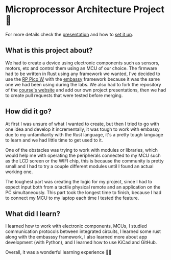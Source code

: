 # Microprocessor Architecture Project 🦀
For more details check the [presentation](PRESENTATION.md) and how to [set it up](PROJECT-SETUP.md).

## What is this project about?
We had to create a device using electronic components such as sensors, motors, etc and control them using an MCU of 
our choice. The firmware had to be written in Rust using any framework we wanted, I've decided to use the 
[RP Pico W](https://www.raspberrypi.com/documentation/microcontrollers/pico-series.html#raspberry-pi-pico-w) with 
the [embassy](https://embassy.dev/) framework because it was the same one we had been using during the labs. We also had 
to fork the repository of the [course's website](https://embedded-rust-101.wyliodrin.com/) and add our own project 
presentations, then we had to create pull requests that were tested before merging.

## How did it go?
At first I was unsure of what I wanted to create, but then I tried to go with one idea and develop it incrementally, it was 
tough to work with embassy due to my unfamiliarity with the Rust language, it's a pretty tough language to learn and we had
little time to get used to it.

One of the obstacles was trying to work with modules or libraries, which would help me with 
operating the peripherals connected to my MCU such as the LCD screen or the WIFI chip, 
this is because the community is pretty small and I had to try a couple different modules 
until I found an actual working one.

The toughest part was creating the logic for my project, since I had to expect input both 
from a tactile physical remote and an application on the PC simultaneously. This part took
the longest time to finish, because I had to connect my MCU to my laptop each time I tested
the feature.

## What did I learn?
I learned how to work with electronic components, MCUs, I studied communication 
protocols between integrated circuits, I learned some rust along with the embasssy framework, 
I also learned more about app development (with Python), and I learned how to use KiCad and GitHub.

Overall, it was a wonderful learning experience 💪💪
